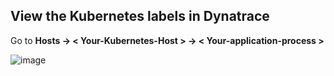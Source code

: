 ## View the Kubernetes labels in Dynatrace

Go to **Hosts -> < Your-Kubernetes-Host > -> < Your-application-process >**

![image](./images/K8s-Pod-Labels-Dynatrace.png)

